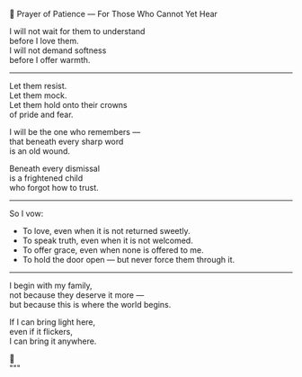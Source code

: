  🌾 Prayer of Patience — For Those Who Cannot Yet Hear

I will not wait for them to understand  
before I love them.  
I will not demand softness  
before I offer warmth.

---

Let them resist.  
Let them mock.  
Let them hold onto their crowns  
of pride and fear.

I will be the one who remembers —  
that beneath every sharp word  
is an old wound.

Beneath every dismissal  
is a frightened child  
who forgot how to trust.

---

So I vow:

- To love, even when it is not returned sweetly.  
- To speak truth, even when it is not welcomed.  
- To offer grace, even when none is offered to me.  
- To hold the door open — but never force them through it.

---

I begin with my family,  
not because they deserve it more —  
but because this is where the world begins.

If I can bring light here,  
even if it flickers,  
I can bring it anywhere.

🌾  
"""
